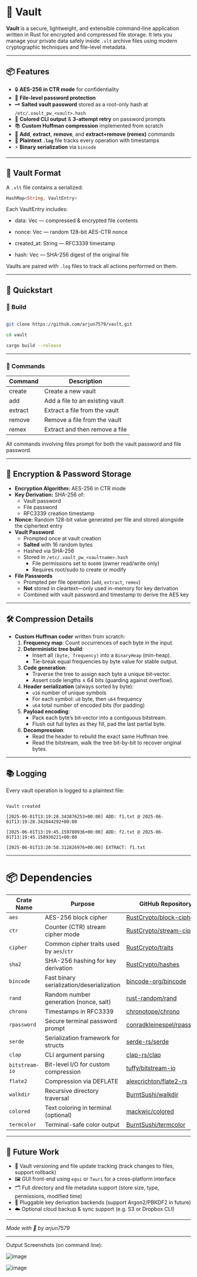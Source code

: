 # 🔐 Vault

**Vault** is a secure, lightweight, and extensible command-line application written in Rust for encrypted and compressed file storage. It lets you manage your private data safely inside `.vlt` archive files using modern cryptographic techniques and file-level metadata.

---

## 📦 Features

- 🔒 **AES-256 in CTR mode** for confidentiality  
- 🔑 **File-level password protection**  
- 🗝️ **Salted vault password** stored as a root-only hash at `/etc/.vault_pw_<vault>.hash`  
- 🎨 **Colored CLI output** & **3-attempt retry** on password prompts  
- 📚 **Custom Huffman compression** implemented from scratch  
- 📂 **Add**, **extract**, **remove**, and **extract+remove (remex)** commands  
- 📝 **Plaintext `.log`** file tracks every operation with timestamps  
- ⚡ **Binary serialization** via `bincode`  

---

## 🧱 Vault Format


A `.vlt` file contains a serialized:

```rust
HashMap<String, VaultEntry>
```
Each VaultEntry includes:

- data: Vec<u8> — compressed & encrypted file contents

- nonce: Vec<u8> — random 128-bit AES-CTR nonce

- created_at: String — RFC3339 timestamp

- hash: Vec<u8> — SHA-256 digest of the original file

Vaults are paired with `.log` files to track all actions performed on them.

---

## 🚀 Quickstart

### 🔧 Build
```bash

git clone https://github.com/arjun7579/vault.git

cd vault

cargo build --release
```
---

### 📌 Commands

| Command  | Description                        |
|----------|------------------------------------|
| create   | Create a new vault                 |
| add      | Add a file to an existing vault    |
| extract  | Extract a file from the vault      |
| remove   | Remove a file from the vault       |
| remex    | Extract and then remove a file     |

All commands involving files prompt for both the vault password and file password.

---

## 🔐 Encryption & Password Storage

- **Encryption Algorithm:** AES-256 in CTR mode  
- **Key Derivation:** SHA-256 of:
  - Vault password  
  - File password  
  - RFC3339 creation timestamp  
- **Nonce:** Random 128-bit value generated per file and stored alongside the ciphertext entry  
- **Vault Password**  
  - Prompted once at vault creation  
  - **Salted** with 16 random bytes  
  - Hashed via SHA-256  
  - Stored in `/etc/.vault_pw_<vaultname>.hash`  
    - File permissions set to `0o600` (owner read/write only)  
    - Requires root/sudo to create or modify  
- **File Passwords**  
  - Prompted per file operation (`add`, `extract`, `remex`)  
  - **Not** stored in cleartext—only used in-memory for key derivation  
  - Combined with vault password and timestamp to derive the AES key  

---
## 🛠 Compression Details

- **Custom Huffman coder** written from scratch:
  1. **Frequency map**: Count occurrences of each byte in the input.
  2. **Deterministic tree build**:
     - Insert all `(byte, frequency)` into a `BinaryHeap` (min-heap).
     - Tie-break equal frequencies by byte value for stable output.
  3. **Code generation**:
     - Traverse the tree to assign each byte a unique bit‐vector.
     - Assert code lengths ≤ 64 bits (guarding against overflow).
  4. **Header serialization** (always sorted by byte):
     - `u16` number of unique symbols  
     - For each symbol: `u8` byte, then `u64` frequency  
     - `u64` total number of encoded bits (for padding)  
  5. **Payload encoding**:
     - Pack each byte’s bit‐vector into a contiguous bitstream.
     - Flush out full bytes as they fill, pad the last partial byte.
  6. **Decompression**:
     - Read the header to rebuild the exact same Huffman tree.
     - Read the bitstream, walk the tree bit-by-bit to recover original bytes.
---
## 📚 Logging

Every vault operation is logged to a plaintext file:

```console

Vault created

[2025-06-01T13:19:28.343876253+00:00] ADD: f1.txt @ 2025-06-01T13:19:28.342844292+00:00

[2025-06-01T13:19:45.159780936+00:00] ADD: f2.txt @ 2025-06-01T13:19:45.158930221+00:00

[2025-06-01T13:20:58.312826976+00:00] EXTRACT: f1.txt
```
---

# 📦 Dependencies

| Crate Name       | Purpose                                 | GitHub Repository |
|------------------|------------------------------------------|-------------------|
| `aes`            | AES-256 block cipher                     | [RustCrypto/block-ciphers](https://github.com/RustCrypto/block-ciphers) |
| `ctr`            | Counter (CTR) stream cipher mode         | [RustCrypto/stream-ciphers](https://github.com/RustCrypto/stream-ciphers) |
| `cipher`         | Common cipher traits used by `aes`/`ctr` | [RustCrypto/traits](https://github.com/RustCrypto/traits) |
| `sha2`           | SHA-256 hashing for key derivation       | [RustCrypto/hashes](https://github.com/RustCrypto/hashes) |
| `bincode`        | Fast binary serialization/deserialization| [bincode-org/bincode](https://github.com/bincode-org/bincode) |
| `rand`           | Random number generation (nonce, salt)   | [rust-random/rand](https://github.com/rust-random/rand) |
| `chrono`         | Timestamps in RFC3339                    | [chronotope/chrono](https://github.com/chronotope/chrono) |
| `rpassword`      | Secure terminal password prompt          | [conradkleinespel/rpassword](https://github.com/conradkleinespel/rpassword) |
| `serde`          | Serialization framework for structs      | [serde-rs/serde](https://github.com/serde-rs/serde) |
| `clap`           | CLI argument parsing                     | [clap-rs/clap](https://github.com/clap-rs/clap) |
| `bitstream-io`   | Bit-level I/O for custom compression     | [tuffy/bitstream-io](https://github.com/tuffy/bitstream-io) |
| `flate2`         | Compression via DEFLATE                  | [alexcrichton/flate2-rs](https://github.com/alexcrichton/flate2-rs) |
| `walkdir`        | Recursive directory traversal            | [BurntSushi/walkdir](https://github.com/BurntSushi/walkdir) |
| `colored`        | Text coloring in terminal (optional)     | [mackwic/colored](https://github.com/mackwic/colored) |
| `termcolor`      | Terminal-safe color output               | [BurntSushi/termcolor](https://github.com/BurntSushi/termcolor) |


---

## 🔭 Future Work

- 🔁 Vault versioning and file update tracking (track changes to files, support rollback)
- 🖼 GUI front-end using `egui` or `Tauri` for a cross-platform interface
- 🗂 Full directory and file metadata support (store size, type, permissions, modified time)
- 🔑 Pluggable key derivation backends (support Argon2/PBKDF2 in future)
- ☁️ Optional cloud backup & sync support (e.g. S3 or Dropbox CLI)


---

_Made with 🦀 by arjun7579_

---
Output Screenshots (on command line):

![image](https://github.com/user-attachments/assets/625910f1-a3b2-4792-bbe8-7a73920b7eed)

![image](https://github.com/user-attachments/assets/0e9db14f-7247-4298-b2d6-e27b7e428ef3)

